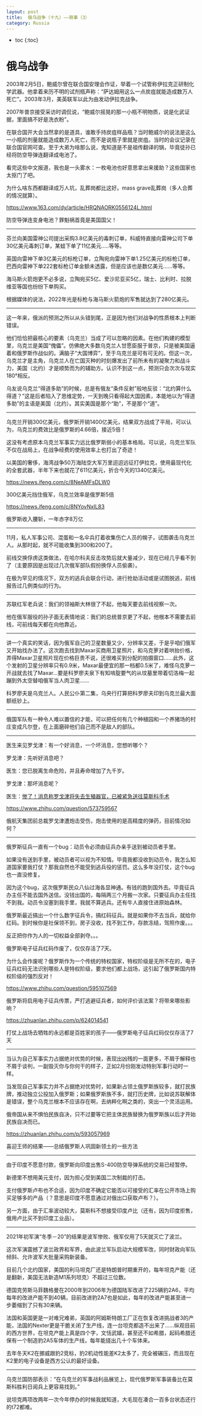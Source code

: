```yaml
---
layout: post
title:  俄乌战争（十九）——轶事（3）
category: Russia 
---
```


* toc
{:toc}

# 俄乌战争

2003年2月5日，鲍威尔曾在联合国安理会作证，举着一个试管称伊拉克正研制化学武器。他拿着来历不明的试剂瓶声称：“萨达姆用这么一点炭疽就能造成数万人死亡”。2003年3月，美英联军以此为由发动伊拉克战争。

2007年普京接受采访时调侃说，“鲍威尔摇晃的那一小瓶不明物质，说是化武证据，里面搞不好是洗衣粉”。

在联合国开大会当然拿的是道具，谁敢手持炭疽样品瓶？当时鲍威尔的说法是这么一小瓶的剂量就能造成数万人死亡，而不是说瓶子里就是炭疽。当时的会议记录在联合国官网可查。至于大弟为啥那么说，鬼知道是不是祖传翻译的锅，毕竟徒孙已经将防空导弹连翻译成电池了。

看完这些中文报道，我也是一头雾水：一枚电池也好意思拿出来援助？这些国家也太抠门了吧。

为什么啥东西都翻译成万人坑，乱葬岗都比这好。mass grave乱葬岗（多人合葬的情况就算）。

https://www.163.com/dy/article/HRQNAORK0556124L.html

防空导弹连变身电池？罪魁祸首竟是美国国父！

---

芬兰向美国雷神公司提出采购3.8亿美元的毒刺订单，科威特直接向雷神公司下单30亿美元毒刺订单，某蛙下单了11亿美元.....等等。

英国向雷神下单3亿美元的标枪订单，立陶宛向雷神下单1.25亿美元的标枪订单，巴西向雷神下单222套标枪订单金额未透露，但是应该也是数亿美元......等等。

海马斯火箭炮更不必多说，立陶宛买5亿、爱沙尼亚买5亿，瑞士、比利时、拉脱维亚等国也纷纷下单购买。

根据媒体的说法，2022年光是标枪与海马斯火箭炮的军售就达到了280亿美元。

---

这一年来，俄派的预测之所以从头错到尾，正是因为他们对战争的性质根本上判断错误。

他们恰恰把最核心的要素（乌克兰）当成了可以忽略的因素。在他们构建的模型里，乌克兰是美国“傀儡”。仿佛绝大多数乌克兰人甘愿臣服于普京，只是被美国逼着和俄罗斯作战似的。满脑子“大国博弈”，至于乌克兰是可有可无的。但这一次，乌克兰才是主角，乌克兰人在亡国灭种的时刻爆发出了前所未有的凝聚力和战斗力，美国（北约）才是顺势而为的辅助方。认识不到这一点，预测只会次次与现实180°相反。

乌友说乌克兰“得道多助”的时候，总是有俄友“条件反射”般地反驳：“北约算什么得道？”这是后者陷入了思维定势，一天到晚只看得起大国因素，本能地以为“得道多助”的主语是美国（北约）。其实美国是那个“助”，不是那个“道”。

---

乌克兰开销300亿美元，俄罗斯开销1400亿美元，结果双方战成了平局，可以认为，乌克兰的费效比是俄罗斯的4.66倍，接近5倍！

这没有考虑原本乌克兰军事实力远比俄罗斯弱小的基本格局。可以说，乌克兰军队不仅在战局上，在战争经费的使用效率上也打出了奇迹！

以美国的奢侈，海湾战争50万海陆空大军万里迢迢远征打伊拉克，使用最现代化的全套武器，半年下来也就花了611亿美元，折合今天的1340亿美元。

https://news.ifeng.com/c/8NeAMFsDLW0

300亿美元挡住俄军，乌克兰效率是俄罗斯5倍

https://news.ifeng.com/c/8NYovNxIL83

俄罗斯收入腰斩，一年赤字8万亿

---

11月，私人军事公司、混蛋和一名伞兵打着收集伤亡人员的幌子，试图袭击乌克兰人。从那时起，就不可能收集到300和200了。

前线交换俘虏这类做法，在哈尔科夫反击攻势后就大量减少，现在已经几乎看不到了（主要原因是出现过几次俄军部队假扮换俘人员偷袭）。

在极为罕见的情况下，双方的逃兵会联合行动，进行抢劫活动或是试图脱逃，前线报告过几例类似的行为。

---

苏联红军老兵说：我们的领袖斯大林很了不起，他每天要去前线视察一次。

他在俄军服役的孙子面无表情地说：我们的总统普京更了不起，他根本不需要去前线，可前线每天都在向他靠近。

---

讲一个真实的笑话，因为俄军自己的卫星数量又少，分辨率又差，于是乎咱们俄军又开始找办法了。这次跑去找到Maxar买商用卫星照片，和乌克萝对着哄抬价格，弄得Maxar卫星照片现在价格巨贵不说，还很难买到分配的拍摄窗口……此外，这个发射的卫星分辨率只有0.9米，Maxar最便宜的那一档都0.5米了，难怪乌克萝一开战就去找了Maxar...要是科罗廖夫泉下有知啃腚要气的从坟墓里带着切洛梅一起蹦到外太空替咱俄军当人肉卫星……

科罗廖夫是乌克兰人。人民公仆第二集，乌央行打算把科罗廖夫印到乌克兰最大面额纸钞上。

---

俄国军队有一种令人难以置信的才能，可以把任何有几个种植园和一个养猪场的村庄变成凡尔登，在上面磨碎他们自己而不是敌人的部队。

---

医生来见罗戈津：有一个好消息，一个坏消息，您想听哪个？

罗戈津：先听好消息吧？

医生：您已脱离生命危险，并且寿命增加了九千岁。

罗戈津：那坏消息呢？

医生：[惨了！消息称罗戈津将失去生殖器官，已被紧急送往莫斯科手术](https://www.163.com/dy/article/HP9UU66I055389NN.html)

https://www.zhihu.com/question/573759567

俄航天集团前总裁罗戈津遭炮击受伤，炮击使用的是高精度的弹药，目前情况如何？

---

俄罗斯征兵一直有一个bug：动员令必须由征兵办亲手送到被动员者手里。

如果没有送到手里，被动员者可以视为不知情。毕竟我都没收到动员令，我怎么知道国家要我打仗？那我自然也不能受到逃兵役的惩罚。这么多年没打仗，这个bug也一直没修复。

因为这个bug，这次俄罗斯民众八仙过海各显神通。有钱的跑到国外去。毕竟征兵办主任不能去国外送信。没钱出国的，每隔两三个月搬一次家。只要征兵办主任找不到我。动员令没塞到我手里，我就不算逃兵。还有牛人直接住进原始森林。

俄罗斯最近搞出一个什么数字征兵令，搞红码征兵。就是如果你不去当兵，就给你红码。到时候你是社保领不到，房子没收，找不到工作，存款冻结，驾照作废。。。

反正把你作为人的一切权益全部剥夺。。。

俄罗斯电子征兵红码作废了，仅仅存活了7天。

为什么会作废呢？俄罗斯作为一个传统的特权国家，特权阶级是无所不在的，电子征兵红码无法识别哪些人是特权阶级，要求他们都上战场，这引起了俄罗斯国内特权阶级的强烈反对！

https://www.zhihu.com/question/595107569

俄罗斯将启用电子征兵传票，严打逃避征兵者，如何评价该法案？将带来哪些影响？

https://zhuanlan.zhihu.com/p/624014541

打仗上战场去牺牲的永远都是百姓家的孩子——俄罗斯电子征兵红码仅仅存活了7天

---

当认为自己军事实力占据绝对优势的时候，表现出凶残的一面更多，不屑于解释也不屑于谈判，一副毁灭你与你何干的样子，正如2月份刚发动特别军事行动时一样。

当发现自己军事实力并不占据绝对优势时，如果新占领土俄罗斯族较多，就打民族牌，推动独立公投加入俄罗斯；如果俄罗斯族不多，就打历史牌，比如说苏联解体是错误，整个乌克兰根本不应该存在啊，去纳粹化啊之类的，突出一个灵活运用。

俄帝国从来不惧怕民族自决，只不过要等它把主体民族替换为俄罗斯族以后才开始民族自决而已。

https://zhuanlan.zhihu.com/p/593057969

喜迎王师的结果——总结俄罗斯人巩固新领土的一些方法

---

由于印度不愿意付款，俄罗斯向印度出售S-400防空导弹系统的交易已经暂停。

新德里不想用美元支付，因为担心受到美国二次制裁的打击。

支付俄罗斯卢布也不合适，因为印度不确定它能否以可接受的汇率在公开市场上购买足够多的产品（？意思是印度不愿意通过对俄出口获取卢布？）。

另一方面，由于汇率波动较大，莫斯科不想接受印度卢比（还有，因为印度拒售，俄用卢比买不到印度工业品）。

---

2021年初军演“冬季－20”的结果是波军惨败、俄军仅用了5天就灭亡了波兰。

这次军演震撼了波兰政界和军界，由此波兰军队启动大规模军改，同时财政向军队倾斜、允许波军大批量采购新装备。

目前几个北约国家，美国的利马坦克厂还是特朗普时期重开的，每年坦克产能（还是翻新，美国无法新造M1系列坦克）不超过三位数。

德国克劳斯马菲魏格曼在2000年到2006年为德国陆军改进了225辆豹2A6，平均每年的改进产能不到40辆，目前改进豹2A7也是如此，每年的改进产能甚至进一步萎缩到了只有30来辆。

法国和英国更是一对难兄难弟，英国的阿姆斯特朗工厂正在恢复改进挑战者3的产能，法国的Nexter更是干脆关闭了生产线，连一台坦克都造不出来了……纵观目前的西方世界，在坦克产能上真是四个字，文恬武嬉，甚至还不如希腊，起码希腊还保有一个制造豹2A5车体的生产线，每年能搓出几十个车体来。

去年冬天K2在挪威跟豹2竞标，豹2机动性能差K2太多了，完全被碾压，而且现在K2里的电子设备是西方公认的最好设备。

---

乌克兰国防部表示：“在乌克兰的军事战利品展览上，现代俄罗斯军事装备比在莫斯科胜利日阅兵上更容易找到。”

说坦克两项改两年一次今年停办的时候我就知道，大毛现在凑合一百多台状态还行的t72都难。
